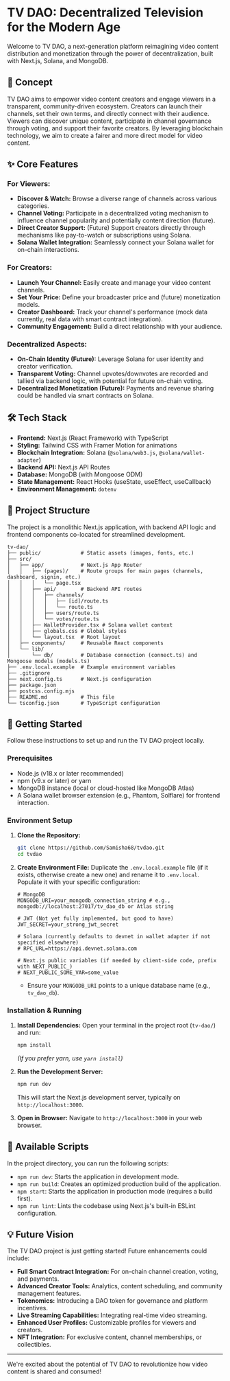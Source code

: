 # TV DAO: Decentralized Television for the Modern Age

Welcome to TV DAO, a next-generation platform reimagining video content distribution and monetization through the power of decentralization, built with Next.js, Solana, and MongoDB.

## 🚀 Concept

TV DAO aims to empower video content creators and engage viewers in a transparent, community-driven ecosystem. Creators can launch their channels, set their own terms, and directly connect with their audience. Viewers can discover unique content, participate in channel governance through voting, and support their favorite creators. By leveraging blockchain technology, we aim to create a fairer and more direct model for video content.

## ✨ Core Features

### For Viewers:
*   **Discover & Watch:** Browse a diverse range of channels across various categories.
*   **Channel Voting:** Participate in a decentralized voting mechanism to influence channel popularity and potentially content direction (future).
*   **Direct Creator Support:** (Future) Support creators directly through mechanisms like pay-to-watch or subscriptions using Solana.
*   **Solana Wallet Integration:** Seamlessly connect your Solana wallet for on-chain interactions.

### For Creators:
*   **Launch Your Channel:** Easily create and manage your video content channels.
*   **Set Your Price:** Define your broadcaster price and (future) monetization models.
*   **Creator Dashboard:** Track your channel's performance (mock data currently, real data with smart contract integration).
*   **Community Engagement:** Build a direct relationship with your audience.

### Decentralized Aspects:
*   **On-Chain Identity (Future):** Leverage Solana for user identity and creator verification.
*   **Transparent Voting:** Channel upvotes/downvotes are recorded and tallied via backend logic, with potential for future on-chain voting.
*   **Decentralized Monetization (Future):** Payments and revenue sharing could be handled via smart contracts on Solana.

## 🛠️ Tech Stack

*   **Frontend:** Next.js (React Framework) with TypeScript
*   **Styling:** Tailwind CSS with Framer Motion for animations
*   **Blockchain Integration:** Solana (`@solana/web3.js`, `@solana/wallet-adapter`)
*   **Backend API:** Next.js API Routes
*   **Database:** MongoDB (with Mongoose ODM)
*   **State Management:** React Hooks (useState, useEffect, useCallback)
*   **Environment Management:** `dotenv`

## 📂 Project Structure

The project is a monolithic Next.js application, with backend API logic and frontend components co-located for streamlined development.

```
tv-dao/
├── public/             # Static assets (images, fonts, etc.)
├── src/
│   ├── app/            # Next.js App Router
│   │   ├── (pages)/    # Route groups for main pages (channels, dashboard, signin, etc.)
│   │   │   └── page.tsx
│   │   ├── api/        # Backend API routes
│   │   │   ├── channels/
│   │   │   │   ├── [id]/route.ts
│   │   │   │   └── route.ts
│   │   │   ├── users/route.ts
│   │   │   └── votes/route.ts
│   │   ├── WalletProvider.tsx # Solana wallet context
│   │   ├── globals.css # Global styles
│   │   └── layout.tsx  # Root layout
│   ├── components/     # Reusable React components
│   └── lib/
│       └── db/         # Database connection (connect.ts) and Mongoose models (models.ts)
├── .env.local.example  # Example environment variables
├── .gitignore
├── next.config.ts      # Next.js configuration
├── package.json
├── postcss.config.mjs
├── README.md           # This file
└── tsconfig.json       # TypeScript configuration
```

## 🚀 Getting Started

Follow these instructions to set up and run the TV DAO project locally.

### Prerequisites
*   Node.js (v18.x or later recommended)
*   npm (v9.x or later) or yarn
*   MongoDB instance (local or cloud-hosted like MongoDB Atlas)
*   A Solana wallet browser extension (e.g., Phantom, Solflare) for frontend interaction.

### Environment Setup

1.  **Clone the Repository:**
    ```bash
    git clone https://github.com/Samisha68/tvdao.git
    cd tvdao
    ```

2.  **Create Environment File:**
    Duplicate the `.env.local.example` file (if it exists, otherwise create a new one) and rename it to `.env.local`. Populate it with your specific configuration:

    ```env
    # MongoDB
    MONGODB_URI=your_mongodb_connection_string # e.g., mongodb://localhost:27017/tv_dao_db or Atlas string
    
    # JWT (Not yet fully implemented, but good to have)
    JWT_SECRET=your_strong_jwt_secret
    
    # Solana (currently defaults to devnet in wallet adapter if not specified elsewhere)
    # RPC_URL=https://api.devnet.solana.com 
    
    # Next.js public variables (if needed by client-side code, prefix with NEXT_PUBLIC_)
    # NEXT_PUBLIC_SOME_VAR=some_value
    ```
    *   Ensure your `MONGODB_URI` points to a unique database name (e.g., `tv_dao_db`).

### Installation & Running

1.  **Install Dependencies:**
    Open your terminal in the project root (`tv-dao/`) and run:
    ```bash
    npm install
    ```
    *(If you prefer yarn, use `yarn install`)*

2.  **Run the Development Server:**
    ```bash
    npm run dev
    ```
    This will start the Next.js development server, typically on `http://localhost:3000`.

3.  **Open in Browser:**
    Navigate to `http://localhost:3000` in your web browser.

## 📜 Available Scripts

In the project directory, you can run the following scripts:

*   `npm run dev`: Starts the application in development mode.
*   `npm run build`: Creates an optimized production build of the application.
*   `npm start`: Starts the application in production mode (requires a build first).
*   `npm run lint`: Lints the codebase using Next.js's built-in ESLint configuration.

## 💡 Future Vision

The TV DAO project is just getting started! Future enhancements could include:
*   **Full Smart Contract Integration:** For on-chain channel creation, voting, and payments.
*   **Advanced Creator Tools:** Analytics, content scheduling, and community management features.
*   **Tokenomics:** Introducing a DAO token for governance and platform incentives.
*   **Live Streaming Capabilities:** Integrating real-time video streaming.
*   **Enhanced User Profiles:** Customizable profiles for viewers and creators.
*   **NFT Integration:** For exclusive content, channel memberships, or collectibles.

---

We're excited about the potential of TV DAO to revolutionize how video content is shared and consumed! 